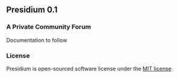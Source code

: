 ## Presidium 0.1

### A Private Community Forum

Documentation to follow

### License

Presidium is open-sourced software license under the [MIT license](http://opensource.org/licenses/MIT)